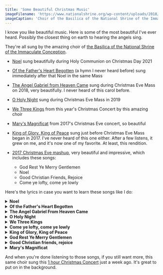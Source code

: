```yaml
---
title: 'Some Beautiful Christmas Music'
imageFilename: 'https://www.nationalshrine.org/wp-content/uploads/2018/11/liv_img_thumb.jpg'
imageCaption: 'Choir of the Basilica of the National Shrine of the Immaculate Conception'
---
```


I know you like beautiful music. Here is some of the most beautiful I've ever heard. Possibly the closest thing on earth to hearing the angels sing.

They're all sung by the amazing choir of [the Basilica of the National Shrine of the Immaculate Conception](https://www.nationalshrine.org/).

* [Noel](https://www.youtube.com/watch?v=wuIwAfHyPDw&t=4863s) sung beautifully during Holy Communion on Christmas Day 2021

* [Of the Father's Heart Begotten](https://www.youtube.com/watch?v=wuIwAfHyPDw&t=5252s) (a hymn I never heard before) sung immediately after that Noel in the same Mass

* [The Angel Gabriel from Heaven Came](https://www.youtube.com/watch?v=hfA-Mr0aVoo&t=1907s) sung during Christmas Eve Mass on 2018, very beautifully. I never heard of this carol before.

* [O Holy Night](https://www.youtube.com/watch?v=4GsZYlPrkXw&t=7745s) sung during Christmas Eve Mass in 2019

* [We Three Kings](https://www.youtube.com/watch?v=P19UtVOBOxo&t=3262s) from this year's Christmas Concert by this amazing choir

* [Mary's Magnificat](https://www.youtube.com/watch?v=ze5fxkUcpbc&t=1100s) from 2017's Christmas Eve concert, so beautiful

* [King of Glory, King of Peace](https://www.youtube.com/watch?v=ze5fxkUcpbc&t=1959s) sung just before Christmas Eve Mass began in 2017. I've never heard of this one either. After a few listens, it grew on me, and it's now one of my favorite. At least, this rendition.

* [2017 Christmas Eve mashup](https://www.youtube.com/watch?t=1462&v=ze5fxkUcpbc&feature=youtu.be), very beautiful and impressive, which includes these songs:
  * God Rest Ye Merry Gentlemen
  * Noel
  * Good Christian Friends, Rejoice
  * Come ye lofty, come ye lowly

Here's the lyrics in case you want to learn these songs like I do:

<details>
<summary><b>Noel</b></summary>

> The First Noel, the Angels did say  
> Was to certain poor shepherds in fields as they lay  
> In fields where they lay keeping their sheep  
> On a cold winter's night that was so deep.  
> Noel, Noel, Noel, Noel  
> Born is the King of Israel!  
>   
> They looked up and saw a star  
> Shining in the East beyond them far  
> And to the earth it gave great light  
> And so it continued both day and night.  
> Noel, Noel, Noel, Noel  
> Born is the King of Israel!  
>   
> And by the light of that same star  
> Three Wise men came from country far  
> To seek for a King was their intent  
> And to follow the star wherever it went.  
> Noel, Noel, Noel, Noel  
> Born is the King of Israel!  
>   
> This star drew nigh to the northwest  
> O'er Bethlehem it took its rest  
> And there it did both pause and stay  
> Right o'er the place where Jesus lay.  
> Noel, Noel, Noel, Noel  
> Born is the King of Israel!  
>   
> Then entered in those Wise men three  
> Full reverently upon their knee  
> And offered there in His presence  
> Their gold and myrrh and frankincense.  
> Noel, Noel, Noel, Noel  
> Born is the King of Israel!   
>   
> Then let us all with one accord  
> Sing praises to our heavenly Lord  
> That hath made Heaven and earth of nought  
> And with his blood mankind has bought.  
> Noel, Noel, Noel, Noel  
> Born is the King of Israel!  

</details>

<details>
<summary><b>Of the Father's Heart Begotten</b></summary>

> Of the Father’s heart begotten,   
> Ere the world from chaos rose,   
> He is Alpha: from that Fountain   
> All that is and hath been flows;  
> He is Omega, of all things   
> Yet to come the mystic Close,  
> Evermore and evermore.   
>   
> By his word was all created;   
> He commanded and ‘twas done;  
> Earth and sky and boundless ocean,   
> Universe of three in one,  
> All that sees the moon’s soft radiance,   
> All that breathes beneath the sun,  
> Evermore and evermore.   
>   
> He assumed this mortal body,   
> Frail and feeble, doomed to die,   
> That the race from dust created   
> Might not perish utterly,  
> Which the dreadful Law had sentenced   
> In the depths of hell to lie,  
> Evermore and evermore.  
>   
> O How blest that wondrous birthday,   
> When the Maid the curse retrieved,  
> Brought to birth mankind’s salvation,   
> By the Holy Ghost conceived;  
> And the Bade, the world’s Redeemer,   
> In her loving arms received,  
> Evermore and evermore.  
>   
> This is he, whom seer and sibyl   
> Sang in ages long gone by;  
> This is he of old revealed   
> In the page of prophecy;   
> Lo! he comes, the promised Savior;   
> Let the world his praises cry!  
> Evermore and evermore.  
>   
> Sing, ye heights of heav’n, his praises;   
> Angels and Archangels, sing!  
> Wheresoe’er ye be, ye faithful,   
> Let your joyous anthems ring,  
> Ev’ry tongue his name confessing,   
> Countless voices answering,  
> Evermore and evermore  

</details>

<details>

<summary><b>The Angel Gabriel From Heaven Came</b></summary>


> The angel Gabriel from heaven came  
> His wings as drifted snow his eyes as flame  
> "All hail" said he "thou lowly maiden Mary,  
> Most highly favored lady," Gloria!  
>   
> "For know a blessed mother thou shalt be,  
> All generations laud and honor thee,  
> Thy Son shall be Emanuel, by seers foretold  
> Most highly favored lady," Gloria!  
>   
> Then gentle Mary meekly bowed her head  
> "To me be as it pleaseth God," she said,  
> "My soul shall laud and magnify his holy name."  
> Most highly favored lady. Gloria!  
>   
> Of her, Emanuel, the Christ was born  
> In Bethlehem, all on a Christmas morn  
> And Christian folk throughout the world will ever say:  
> "Most highly favored lady," Gloria!  

</details>

<details>

<summary><b>O Holy Night</b></summary>

> O holy night, the stars are brightly shining,  
> It is the night of the dear Saviour’s birth;  
> Long lay the world in sin and error pining,  
> 'Till he appeared and the soul felt its worth.  
> A thrill of hope the weary world rejoices,  
> For yonder breaks a new and glorious morn;  
>   
> Fall on your knees,  
> Oh hear the angel voices!  
> O night divine!  
> O night when Christ was born.  
> O night divine,  
> O night, O night divine.  
>   
> Led by the light of Faith serenely beaming;  
> With glowing hearts by his cradle we stand:  
> So, led by light of a star sweetly gleaming,  
> Here came the wise men from the Orient land,  
> The King of Kings lay thus in lowly manger,  
> In all our trials born to be our friend;  
>   
> He knows our need, To our weakness no stranger!  
> Behold your King! Before Him lowly bend!  
> Behold your King! your King! before him bend!  
>   
> Truly He taught us to love one another;  
> His law is Love and His gospel is Peace;  
> Chains shall he break, for the slave is our brother,  
> And in his name all oppression shall cease,  
> Sweet hymns of joy in grateful Chorus raise we;  
> Let all within us praise his Holy name!  
>   
> Christ is the Lord, then ever and ever praise we!  
> His pow'r and glory, evermore proclaim!  
> His pow'r and glory, evermore proclaim!  

</details>


<details>

<summary><b>We Three Kings</b></summary>

> We Three Kings of Orient are,   
> Bearing gifts we traverse afar,   
> Field and fountain,   
> Moor and mountain,   
> Following yonder Star.   
>    
>    
> Star of Wonder, Star of Night,   
> Star with Royal Beauty bright,   
> Westward leading,   
> Still proceeding,   
> Guide us to Thy perfect Light.   
>    
>    
> [Gaspard]   
>    
> Born a King on Bethlehem plain,   
> Gold I bring to crown Him again,   
> King for ever,   
> Ceasing never   
> Over us all to reign.   
> O Star, &c.   
>    
>    
> [Melchior]   
>    
> Frankincense to offer have I,   
> Incense owns a Deity nigh:   
> Prayer and praising   
> All men raising,   
> Worship Him God Most High.   
> O Star, &c.   
>    
>    
> [Balthazar]   
>    
> Myrrh is mine; its bitter perfume   
> Breathes a life of gathering gloom;—   
> Sorrowing, sighing,   
> Bleeding, dying,   
> Sealed in the stone-cold tomb.   
> O Star, &c.   
>    
>    
> Glorious now behold Him arise,   
> King, and God, and Sacrifice;   
> Heav’n sings Hallelujah:   
> Hallelujah the earth replies.   
> O Star, &c.   

</details>


<details>
<summary><b>Come ye lofty, come ye lowly</b></summary>

> Come ye lofty, come ye lowly
> Let your songs of gladness ring;
> In a stable lies the Holy,
> In a manger rests the King:
> See in Mary's arms reposing
> Christ by highest heav'n adored:
> Come, your circle 'round Him closing,
> Pious hearts that love the Lord.
> 
> Come ye poor, no pomp of station
> Robes the Child your hearts adore:
> He, the Lord of all salvation,
> Shares your want, is weak and poor:
> Oxen, round about behold them;
> Rafters naked, cold, and bare,
> See the Shepherds, God has told them
> That the Prince of Life lies there.
> 
> Come ye children blithe and merry,
> This one Child your model make;
> Christmas holly, leaf, and berry,
> All be prized for His dear sake:
> Come ye gentle hearts and tender,
> Come ye spirits keen and bold;
> All in all your homage render,
> Weak and mighty, young and old.
> 
> High above a star is shining,
> And the wise men haste from far:
> Come glad hearts, and spirits pining--
> For you all has ris'n the star.
> Let us bring our poor oblations,
> Thanks and love, and faith and praise;
> Come ye people, come ye nations,
> All in all draw nigh to gaze.

</details>


<details>
<summary><b>King of Glory, King of Peace</b></summary>

> King of glory, King of peace,
> I will love Thee;
> and that love may never cease,
> I will move Thee.
> Thou hast granted my request,
> Thou hast heard me;
> Thou didst note my working breast,
> Thou hast spared me.
> 
> Wherefore with my utmost art
> I will sing Thee,
> and the cream of all my heart
> I will bring Thee.
> Though my sins against me cried,
> Thou didst clear me;
> and alone, when they replied,
> Thou didst hear me.
> 
> Sev'n whole days, not one in sev'n,
> I will praise Thee;
> in my heart, though not in heav'n,
> I can raise Thee.
> Small it is, in this poor sort
> to enroll Thee:
> e'en eternity's too short
> to extol Thee.

</details>

<details>
<summary><b>God Rest Ye Merry Gentlemen</b></summary>

> God rest you merry gentlemen
> Let nothing you dismay
> Remember Christ our Savior
> Was born on Christmas Day
> To save us all from all our sin
> When we had gone astray
> 
> O Tidings of Comfort and Joy,
> Comfort and Joy,
> O Tidings of Comfort and Joy
>
> In Bethlehem, in Jury,
> This blessed Babe was born,
> And laid within a manger,
> Upon that holy morn;
> To which His mother Mary
> Did nothing take in scorn.
> 
> O Tidings of Comfort and Joy,
> Comfort and Joy,
> O Tidings of Comfort and Joy
>
> Now to the Lord sing praises
> All you within this place
> And with true love and brotherhood
> Each other now embrace
> This holy tide of Christmas
> All others doth deface
> 
> O Tidings of Comfort and Joy,
> Comfort and Joy,
> O Tidings of Comfort and Joy

</details>

<details>
<summary><b>Good Christian friends, rejoice</b></summary>

> Good Christian friends, rejoice
> with heart and soul, and voice;
> give ye heed to what we say:
> News, news! Jesus Christ is born today!
> Ox and ass before him bow,
> and he is in the manger now.
> Christ is born today,
> Christ is born today!
> 
> Good Christian friends, rejoice,
> with heart and soul and voice;
> now ye hear of endless bliss:
> Joy, joy! Jesus Christ was born for this!
> He hath opened heaven's door,
> and now has blest us evermore.
> Christ was born for this,
> Christ was born for this!
> 
> Good Christian friends, rejoice,
> with heart and soul and voice;
> now ye need not fear the grave:
> Peace, peace! Jesus Christ was born to save!
> Calls you one and calls you all,
> to gain his everlasting hall.
> Christ was born to save,
> Christ was born to save!

</details>

<details>

<summary><b>Mary's Magnificat</b></summary>

> Softly a light is stealing,
> Sweetly a maiden sings,
> Ever wakeful, ever wistful,
> Watching faithfully, thankfully,
> Tenderly her King of kings.
> 
> My soul doth magnify,
> Doth magnify the Lord:
> And my spirit hath rejoiced,
> Rejoiced in God my Saviour.
> 
> Mary her song to Jesus
> Softly serenely sings:
> “I will love you, I will serve you,
> May my lullaby glorify,
> Magnify my King of kings”.
> 
> Lullaby, lullaby.

</details>


And when you're done listening to those songs, if you still want more, this same choir sung this [1 hour Christmas Concert](https://www.youtube.com/watch?v=P19UtVOBOxo) just a week ago. It's great to put on in the background.

